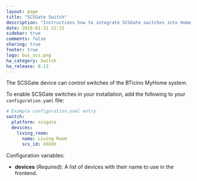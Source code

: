 ```yaml
---
layout: page
title: "SCSGate Switch"
description: "Instructions how to integrate SCSGate switches into Home Assistant."
date: 2016-01-31 22:15
sidebar: true
comments: false
sharing: true
footer: true
logo: bus_scs.png
ha_category: Switch
ha_release: 0.13
---
```


The SCSGate device can control switches of the BTicino MyHome system.

To enable SCSGate switches in your installation, add the following to your `configuration.yaml` file:

```yaml
# Example configuration.yaml entry
switch:
  platform: scsgate
  devices:
    living_room:
      name: Living Room
      scs_id: XXXXX
```

Configuration variables:

- **devices** (*Required*): A list of devices with their name to use in the frontend.
